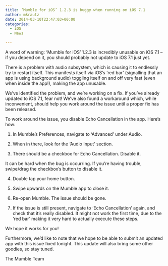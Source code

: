 ```yaml
---
title: ‘Mumble for iOS’ 1.2.3 is buggy when running on iOS 7.1
author: mkrautz
date: 2014-03-10T22:47:03+00:00
categories:
  - iOS
  - News

---
```

A word of warning: &#8216;Mumble for iOS&#8217; 1.2.3 is incredibly unusable on iOS 7.1 &#8211; if you depend on it, you should probably not update to iOS 7.1 just yet.﻿

There is a problem with audio subsystem, which is causing it to endlessly try to restart itself. This manifests itself via iOS&#8217;s &#8216;red bar&#8217; (signalling that an app is using background audio) toggling itself on and off very fast (even when inside the app!), making the app unusable.

We&#8217;ve identified the problem, and we&#8217;re working on a fix. If you&#8217;ve already updated to iOS 7.1, fear not! We&#8217;ve also found a workaround which, while inconvenient, should help you work around the issue until a proper fix has been released.

<!--more-->

To work around the issue, you disable Echo Cancellation in the app. Here&#8217;s how:

1. In Mumble&#8217;s Preferences, navigate to &#8216;Advanced&#8217; under Audio.

2. When in there, look for the &#8216;Audio Input&#8217; section.

3. There should be a checkbox for Echo Cancellation. Disable it.
  
It can be hard when the bug is occurring. If you&#8217;re having trouble, swipe/drag the checkbox&#8217;s button to disable it.

4. Double tap your home button.

5. Swipe upwards on the Mumble app to close it.

6. Re-open Mumble. The issue should be gone.

7. If the issue is still present, navigate to &#8216;Echo Cancellation&#8217; again, and check that it&#8217;s really disabled. It might not work the first time, due to the &#8216;red bar&#8217; making it very hard to actually execute these steps.

We hope it works for you!

Furthermore, we&#8217;d like to note that we hope to be able to submit an updated app with this issue fixed tonight.﻿ This update will also bring some other goodies, so stay tuned.

The Mumble Team
